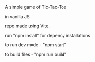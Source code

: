 A simple game of Tic-Tac-Toe

in vanilla JS

repo made using Vite.

run "npm install" for depency installations

to run dev mode - "npm start"

to build files - "npm run build"